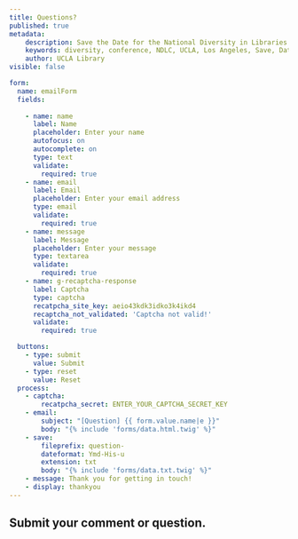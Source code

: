 ```yaml
---
title: Questions?
published: true
metadata:
    description: Save the Date for the National Diversity in Libraries Conference (NDLC) 2016 UCLA, Los Angeles, California where library staff discuss issues relating to diversity.
    keywords: diversity, conference, NDLC, UCLA, Los Angeles, Save, Date, national, 2016, what is diversity, diversity committee, program, submit, submission, call for papers, proposal submission
    author: UCLA Library
visible: false

form:
  name: emailForm
  fields:
  
    - name: name
      label: Name
      placeholder: Enter your name
      autofocus: on
      autocomplete: on
      type: text
      validate:
        required: true
    - name: email
      label: Email
      placeholder: Enter your email address
      type: email
      validate:
        required: true
    - name: message
      label: Message
      placeholder: Enter your message
      type: textarea
      validate:
        required: true
    - name: g-recaptcha-response
      label: Captcha
      type: captcha
      recatpcha_site_key: aeio43kdk3idko3k4ikd4
      recaptcha_not_validated: 'Captcha not valid!'
      validate:
        required: true

  buttons:
    - type: submit
      value: Submit
    - type: reset
      value: Reset
  process:
    - captcha:
        recatpcha_secret: ENTER_YOUR_CAPTCHA_SECRET_KEY
    - email:
        subject: "[Question] {{ form.value.name|e }}"
        body: "{% include 'forms/data.html.twig' %}"
    - save:
        fileprefix: question-
        dateformat: Ymd-His-u
        extension: txt
        body: "{% include 'forms/data.txt.twig' %}"
    - message: Thank you for getting in touch!
    - display: thankyou
---
```


## Submit your comment or question.